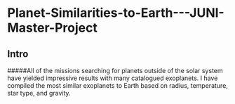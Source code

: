 # Planet-Similarities-to-Earth---JUNI-Master-Project
## Intro
#####All of the missions searching for planets outside of the solar system have yielded impressive results with many catalogued exoplanets. I have compiled the most similar exoplanets to Earth based on radius, temperature, star type, and gravity.
